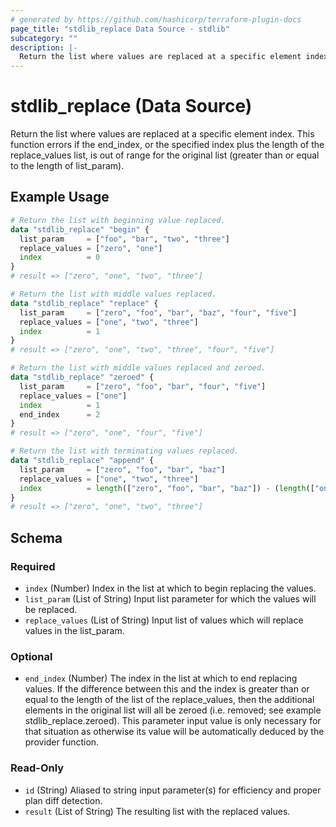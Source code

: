 ```yaml
---
# generated by https://github.com/hashicorp/terraform-plugin-docs
page_title: "stdlib_replace Data Source - stdlib"
subcategory: ""
description: |-
  Return the list where values are replaced at a specific element index. This function errors if the end_index, or the specified index plus the length of the replace_values list, is out of range for the original list (greater than or equal to the length of list_param).
---
```


# stdlib_replace (Data Source)

Return the list where values are replaced at a specific element index. This function errors if the end_index, or the specified index plus the length of the replace_values list, is out of range for the original list (greater than or equal to the length of list_param).

## Example Usage

```terraform
# Return the list with beginning value replaced.
data "stdlib_replace" "begin" {
  list_param     = ["foo", "bar", "two", "three"]
  replace_values = ["zero", "one"]
  index          = 0
}
# result => ["zero", "one", "two", "three"]

# Return the list with middle values replaced.
data "stdlib_replace" "replace" {
  list_param     = ["zero", "foo", "bar", "baz", "four", "five"]
  replace_values = ["one", "two", "three"]
  index          = 1
}
# result => ["zero", "one", "two", "three", "four", "five"]

# Return the list with middle values replaced and zeroed.
data "stdlib_replace" "zeroed" {
  list_param     = ["zero", "foo", "bar", "four", "five"]
  replace_values = ["one"]
  index          = 1
  end_index      = 2
}
# result => ["zero", "one", "four", "five"]

# Return the list with terminating values replaced.
data "stdlib_replace" "append" {
  list_param     = ["zero", "foo", "bar", "baz"]
  replace_values = ["one", "two", "three"]
  index          = length(["zero", "foo", "bar", "baz"]) - (length(["one", "two", "three"]))
}
# result => ["zero", "one", "two", "three"]
```

<!-- schema generated by tfplugindocs -->
## Schema

### Required

- `index` (Number) Index in the list at which to begin replacing the values.
- `list_param` (List of String) Input list parameter for which the values will be replaced.
- `replace_values` (List of String) Input list of values which will replace values in the list_param.

### Optional

- `end_index` (Number) The index in the list at which to end replacing values. If the difference between this and the index is greater than or equal to the length of the list of the replace_values, then the additional elements in the original list will all be zeroed (i.e. removed; see example stdlib_replace.zeroed). This parameter input value is only necessary for that situation as otherwise its value will be automatically deduced by the provider function.

### Read-Only

- `id` (String) Aliased to string input parameter(s) for efficiency and proper plan diff detection.
- `result` (List of String) The resulting list with the replaced values.
